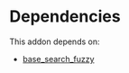 # Dependencies

This addon depends on:

- [base_search_fuzzy](../../odoo-bringout-oca-server-tools-base_search_fuzzy)

